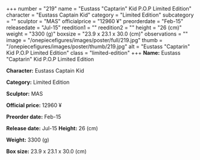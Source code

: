 +++
number = "219"
name = "Eustass &#34;Captarin&#34; Kid P.O.P Limited Edition"
character = "Eustass Captain Kid"
category = "Limited Edition"
subcategory = ""
sculptor = "MAS"
officialprice = "12960 ¥"
preorderdate = "Feb-15"
releasedate = "Jul-15"
reedition1 = ""
reedition2 = ""
height = "26 (cm)"
weight = "3300 (g)"
boxsize = "23.9 x 23.1 x 30.0 (cm)"
observations = ""
image = "/onepiecefigures/images/poster/full/219.jpg"
thumb = "/onepiecefigures/images/poster/thumb/219.jpg"
alt = "Eustass &#34;Captarin&#34; Kid P.O.P Limited Edition"
class = "limited-edition"
+++
**Name:** Eustass &#34;Captarin&#34; Kid P.O.P Limited Edition

**Character:** Eustass Captain Kid

**Category:** Limited Edition 

**Sculptor:** MAS

**Official price:** 12960 ¥

**Preorder date:** Feb-15

**Release date:** Jul-15
**Height:** 26 (cm)

**Weight:** 3300 (g)

**Box size:** 23.9 x 23.1 x 30.0 (cm)

